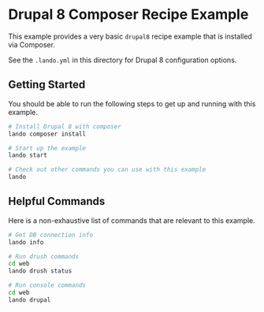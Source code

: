 Drupal 8 Composer Recipe Example
================================

This example provides a very basic `drupal8` recipe example that is installed via Composer.

See the `.lando.yml` in this directory for Drupal 8 configuration options.

Getting Started
---------------

You should be able to run the following steps to get up and running with this example.

```bash
# Install Drupal 8 with composer
lando composer install

# Start up the example
lando start

# Check out other commands you can use with this example
lando
```

Helpful Commands
----------------

Here is a non-exhaustive list of commands that are relevant to this example.

```bash
# Get DB connection info
lando info

# Run drush commands
cd web
lando drush status

# Run console commands
cd web
lando drupal
```
